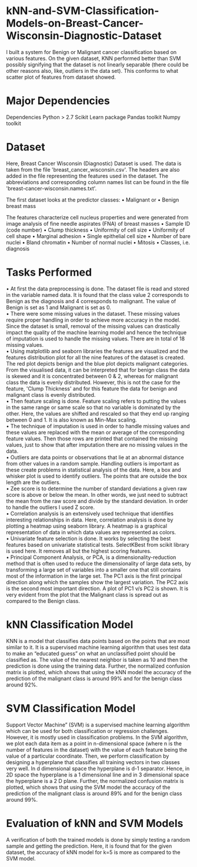 # kNN-and-SVM-Classification-Models-on-Breast-Cancer-Wisconsin-Diagnostic-Dataset

I built a system for Benign or Malignant cancer classification based on various features. On the given dataset, KNN performed better than SVM possibly signifying that the dataset is not linearly separable (there could be other reasons also, like, outliers in the data set). This conforms to what scatter plot of features from dataset showed.

# Major Dependencies
Dependencies
Python > 2.7
Scikit Learn package
Pandas toolkit 
Numpy toolkit 

# Dataset
Here, Breast Cancer Wisconsin (Diagnostic) Dataset is used. The data is taken from the file 'breast_cancer_wisconsin.csv'. The headers are also added in the file representing the features used in the dataset. The abbreviations and corresponding column names list can be found in the file 'breast-cancer-wisconsin.names.txt'.

The first dataset looks at the predictor classes: 
• Malignant or
• Benign breast mass

The features characterize cell nucleus properties and were generated from image analysis of fine needle aspirates (FNA) of breast masses
• Sample ID (code number)
• Clump thickness
• Uniformity of cell size
• Uniformity of cell shape
• Marginal adhesion
• Single epithelial cell size
• Number of bare nuclei
• Bland chromatin
• Number of normal nuclei
• Mitosis
• Classes, i.e. diagnosis

# Tasks Performed

• At first the data preprocessing is done. The dataset file is read and stored in the variable named data. It is found that the class value 2 corresponds to Benign as the diagnosis and 4 corresponds to malignant. The value of Benign is set as 1 and Malignant is set as 0. <br>
• There were some missing values in the dataset. These missing values require proper handling in order to achieve more accuracy in the model. Since the dataset is small, removal of the missing values can drastically impact the quality of the machine learning model and hence the technique of imputation is used to handle the missing values. There are in total of 18 missing values.<br>
• Using matplotlib and seaborn libraries the features are visualized and the features distribution plot for all the nine features of the dataset is created. The red plot depicts benign and the blue plot depicts malignant categories. From the visualised data, it can be interpreted that for benign class the data is skewed and it is concentrated between 0 & 2, whereas for malignant class the data is evenly distributed. However, this is not the case for the feature, 'Clump Thickness' and for this feature the data for benign and malignant class is evenly distributed.<br>
• Then feature scaling is done. Feature scaling refers to putting the values in the same range or same scale so that no variable is dominated by the other. Here, the values are shifted and rescaled so that they end up ranging between 0 and 1. It is also known as Min-Max scaling.<br>
• The technique of imputation is used in order to handle missing values and these values are replaced with the mean or average of the corresponding feature values. Then those rows are printed that contained the missing values, just to show that after imputation there are no missing values in the data.<br>
• Outliers are data points or observations that lie at an abnormal distance from other values in a random sample. Handling outliers is important as these create problems in statistical analysis of the data. Here, a box and whisker plot is used to identify outliers. The points that are outside the box length are the outliers. <br>
• Zee score is to determine the number of standard deviations a given raw score is above or below the mean. In other words, we just need to subtract the mean from the raw score and divide by the standard deviation. In order to handle the outliers I used Z score.<br>
• Correlation analysis is an extensively used technique that identifies interesting relationships in data. Here, correlation analysis is done by plotting a heatmap using seaborn library. A heatmap is a graphical representation of data in which data values are represented as colors. <br>
• Univariate feature selection is done. It works by selecting the best features based on univariate statistical tests. SelectKBest from scikit library is used here. It removes all but the highest scoring features.<br>
• Principal Component Analysis, or PCA, is a dimensionality-reduction method that is often used to reduce the dimensionality of large data sets, by transforming a large set of variables into a smaller one that still contains most of the information in the large set. The PC1 axis is the first principal direction along which the samples show the largest variation. The PC2 axis is the second most important direction. A plot of PC1 v/s PC2 is shown. It is very evident from the plot that the Malignant class is spread out as compared to the Benign class.<br>

# kNN Classification Model
KNN is a model that classifies data points based on the points that are most similar to it. It is a supervised machine learning algorithm that uses test data to make an “educated guess” on what an unclassified point should be classified as.
The value of the nearest neighbor is taken as 10 and then the prediction is done using the training data.
Further, the normalized confusion matrix is plotted, which shows that using the kNN model the accuracy of the prediction of the malignant class is around 99% and for the benign class around 92%.

# SVM Classification Model
Support Vector Machine” (SVM) is a supervised machine learning algorithm which can be used for both classification or regression challenges. However,  it is mostly used in classification problems. In the SVM algorithm, we plot each data item as a point in n-dimensional space (where n is the number of features in the dataset) with the value of each feature being the value of a particular coordinate. Then, we perform classification by designing a hyperplane that classifies all training vectors in two classes very well. In d dimensional space the hyperplane is d-1 separator. Hence, in 2D space the hyperplane is a 1 dimensional line and in 3 dimensional space the hyperplane is a 2 D plane.
Further, the normalized confusion matrix is plotted, which shows that using the SVM model the accuracy of the prediction of the malignant class is around 89% and for the benign class around 99%.

# Evaluation of kNN and SVM Models
A verification of both the trained models is done by simply testing a random sample and getting the prediction. Here, it is found that for the given dataset, the accuracy of kNN model for k=5 is more as compared to the SVM model.
